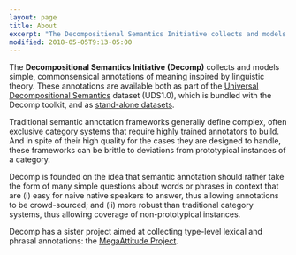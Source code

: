 ```yaml
---
layout: page
title: About
excerpt: "The Decompositional Semantics Initiative collects and models simple, commonsensical annotations of meaning inspired by linguistic theory."
modified: 2018-05-05T9:13-05:00
---
```


The **Decompositional Semantics Initiative (Decomp)** collects and models simple, commonsensical annotations of meaning inspired by linguistic theory. These annotations are available both as part of the [Universal Decompositional Semantics](https://github.com/decompositional-semantics-initiative/decomp) dataset (UDS1.0), which is bundled with the Decomp toolkit, and as [stand-alone datasets](http://decomp.io/data/).

Traditional semantic annotation frameworks generally define complex, often exclusive category systems that require highly trained annotators to build. And in spite of their high quality for the cases they are designed to handle, these frameworks can be brittle to deviations from prototypical instances of a category.

Decomp is founded on the idea that semantic annotation should rather take the form of many simple questions about words or phrases in context that are (i) easy for naive native speakers to answer, thus allowing annotations to be crowd-sourced; and (ii) more robust than traditional category systems, thus allowing coverage of non-prototypical instances.

Decomp has a sister project aimed at collecting type-level lexical and phrasal annotations: the [MegaAttitude Project](http://megaattitude.io).
